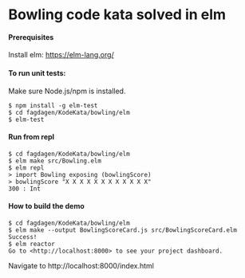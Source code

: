 # Bowling code kata solved in elm

#### Prerequisites
Install elm: https://elm-lang.org/

#### To run unit tests:

Make sure Node.js/npm is installed.

```
$ npm install -g elm-test
$ cd fagdagen/KodeKata/bowling/elm
$ elm-test
```

#### Run from repl
```
$ cd fagdagen/KodeKata/bowling/elm
$ elm make src/Bowling.elm
$ elm repl
> import Bowling exposing (bowlingScore)
> bowlingScore "X X X X X X X X X X X X"
300 : Int
```

#### How to build the demo
```
$ cd fagdagen/KodeKata/bowling/elm
$ elm make --output BowlingScoreCard.js src/BowlingScoreCard.elm
Success!
$ elm reactor
Go to <http://localhost:8000> to see your project dashboard.
```
Navigate to http://localhost:8000/index.html
